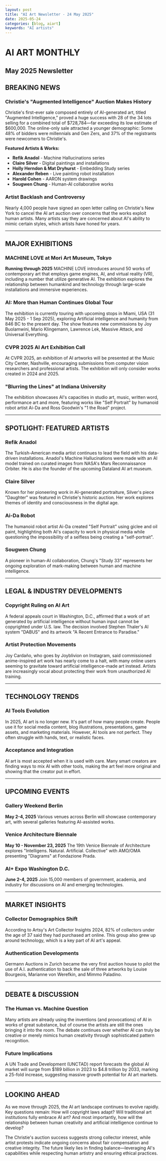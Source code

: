 ```yaml
---
layout: post
title: "AI Art Newsletter - 24 May 2025"
date: 2025-05-24
categories: [blog, aiart]
keywords: "AI artists"
---
```


# AI ART MONTHLY

## May 2025 Newsletter

## **BREAKING NEWS**

### Christie's "Augmented Intelligence" Auction Makes History

Christie's first-ever sale composed entirely of AI-generated art, titled "Augmented Intelligence," proved a huge success with 28 of the 34 lots selling for a combined total of $728,784—far exceeding its low estimate of $600,000. The online-only sale attracted a younger demographic: Some 48% of bidders were millennials and Gen Zers, and 37% of the registrants were newcomers to Christie's.

**Featured Artists & Works:**

- **Refik Anadol** - Machine Hallucinations series
- **Claire Silver** - Digital paintings and installations
- **Holly Herndon & Mat Dryhurst** - Embedding Study series
- **Alexander Reben** - Live painting robot installation
- **Harold Cohen** - AARON system drawings
- **Sougwen Chung** - Human-AI collaborative works

### Artist Backlash and Controversy

Nearly 4,000 people have signed an open letter calling on Christie's New York to cancel the AI art auction over concerns that the works exploit human artists. Many artists say they are concerned about AI's ability to mimic certain styles, which artists have honed for years.

---

## **MAJOR EXHIBITIONS**

### MACHINE LOVE at Mori Art Museum, Tokyo

**Running through 2025**
MACHINE LOVE introduces around 50 works of contemporary art that employs game engines, AI, and virtual reality (VR), including a number that utilize generative AI. The exhibition explores the relationship between humankind and technology through large-scale installations and immersive experiences.

### AI: More than Human Continues Global Tour

The exhibition is currently touring with upcoming stops in Miami, USA (31 May 2025 - 1 Sep 2025), exploring Artificial intelligence and humanity from 846 BC to the present day. The show features new commissions by Joy Buolamwini, Mario Klingemann, Lawrence Lek, Massive Attack, and Universal Everything.

### CVPR 2025 AI Art Exhibition Call

At CVPR 2025, an exhibition of AI artworks will be presented at the Music City Center, Nashville, encouraging submissions from computer vision researchers and professional artists. The exhibition will only consider works created in 2024 and 2025.

### "Blurring the Lines" at Indiana University

The exhibition showcases AI's capacities in studio art, music, written word, performance art and more, featuring works like "Self Portrait" by humanoid robot artist Ai-Da and Ross Goodwin's "1 the Road" project.

---

## **SPOTLIGHT: FEATURED ARTISTS**

### **Refik Anadol**

The Turkish-American media artist continues to lead the field with his data-driven installations. Anadol's Machine Hallucinations were made with an AI model trained on curated images from NASA's Mars Reconnaissance Orbiter. He is also the founder of the upcoming Dataland AI art museum.

### **Claire Silver**

Known for her pioneering work in AI-generated portraiture, Silver's piece "Daughter" was featured in Christie's historic auction. Her work explores themes of identity and consciousness in the digital age.

### **Ai-Da Robot**

The humanoid robot artist Ai-Da created "Self Portrait" using giclee and oil paint, highlighting both AI's capacity to work in physical media while questioning the impossibility of a selfless being creating a "self-portrait".

### **Sougwen Chung**

A pioneer in human-AI collaboration, Chung's "Study 33" represents her ongoing exploration of mark-making between human and machine intelligence.

---

## **LEGAL & INDUSTRY DEVELOPMENTS**

### Copyright Ruling on AI Art

A federal appeals court in Washington, D.C., affirmed that a work of art generated by artificial intelligence without human input cannot be copyrighted under U.S. law. The decision involved Stephen Thaler's AI system "DABUS" and its artwork "A Recent Entrance to Paradise."

### Artist Protection Movements

Joy Cardaño, who goes by Joyblivion on Instagram, said commissioned anime-inspired art work has nearly come to a halt, with many online users seeming to gravitate toward artificial intelligence-made art instead. Artists are increasingly vocal about protecting their work from unauthorized AI training.

---

## **TECHNOLOGY TRENDS**

### AI Tools Evolution

In 2025, AI art is no longer new. It's part of how many people create. People use it for social media content, blog illustrations, presentations, game assets, and marketing materials. However, AI tools are not perfect. They often struggle with hands, text, or realistic faces.

### Acceptance and Integration

AI art is most accepted when it is used with care. Many smart creators are finding ways to mix AI with other tools, making the art feel more original and showing that the creator put in effort.

---

## **UPCOMING EVENTS**

### Gallery Weekend Berlin

**May 2-4, 2025**
Various venues across Berlin will showcase contemporary art, with several galleries featuring AI-assisted works.

### Venice Architecture Biennale

**May 10 - November 23, 2025**
The 19th Venice Biennale of Architecture explores "Intelligens. Natural. Artificial. Collective" with AMO/OMA presenting "Diagrams" at Fondazione Prada.

### AI+ Expo Washington D.C.

**June 2-4, 2025**
Join 15,000 members of government, academia, and industry for discussions on AI and emerging technologies.

---

## **MARKET INSIGHTS**

### Collector Demographics Shift

According to Artsy's Art Collector Insights 2024, 82% of collectors under the age of 37 said they had purchased art online. This group also grew up around technology, which is a key part of AI art's appeal.

### Authentication Developments

Germann Auctions in Zurich became the very first auction house to pilot the use of A.I. authentication to back the sale of three artworks by Louise Bourgeois, Marianne von Werefkin, and Mimmo Paladino.

---

## **DEBATE & DISCUSSION**

### The Human vs. Machine Question

Many artists are already using the inventions (and provocations) of AI in works of great substance, but of course the artists are still the ones bringing it into the room. The debate continues over whether AI can truly be creative or merely mimics human creativity through sophisticated pattern recognition.

### Future Implications

A UN Trade and Development (UNCTAD) report forecasts the global AI market will surge from $189 billion in 2023 to $4.8 trillion by 2033, marking a 25-fold increase, suggesting massive growth potential for AI art markets.

---

## **LOOKING AHEAD**

As we move through 2025, the AI art landscape continues to evolve rapidly. Key questions remain: How will copyright laws adapt? Will traditional art institutions fully embrace AI art? And most importantly, how will the relationship between human creativity and artificial intelligence continue to develop?

The Christie's auction success suggests strong collector interest, while artist protests indicate ongoing concerns about fair compensation and creative integrity. The future likely lies in finding balance—leveraging AI's capabilities while respecting human artistry and ensuring ethical practices.
